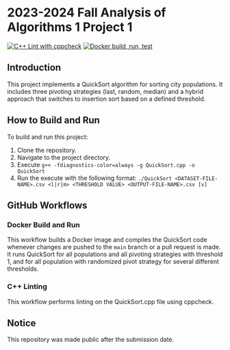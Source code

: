 # 2023-2024 Fall Analysis of Algorithms 1 Project 1

[![C++ Lint with cppcheck](https://github.com/baglayan/blg335e-hw1/actions/workflows/cpp-lint.yml/badge.svg)](https://github.com/baglayan/blg335e-hw1/actions/workflows/cpp-lint.yml)
[![Docker build, run, test](https://github.com/baglayan/blg335e-hw1/actions/workflows/docker-image.yml/badge.svg)](https://github.com/baglayan/blg335e-hw1/actions/workflows/docker-image.yml)

## Introduction

This project implements a QuickSort algorithm for sorting city populations. It includes three pivoting strategies (last, random, median) and a hybrid approach that switches to insertion sort based on a defined threshold.

## How to Build and Run

To build and run this project:
1. Clone the repository.
2. Navigate to the project directory.
3. Execute `g++ -fdiagnostics-color=always -g QuickSort.cpp -o QuickSort`
4. Run the execute with the following format: `./QuickSort <DATASET-FILE-NAME>.csv <l|r|m> <THRESHOLD VALUE> <OUTPUT-FILE-NAME>.csv [v]`

## GitHub Workflows

### Docker Build and Run

This workflow builds a Docker image and compiles the QuickSort code whenever changes are pushed to the `main` branch or a pull request is made. It runs QuickSort for all populations and all pivoting strategies with threshold 1, and for all population with randomized pivot strategy for several different thresholds.

### C++ Linting

This workflow performs linting on the QuickSort.cpp file using cppcheck.

## Notice

This repository was made public after the submission date.